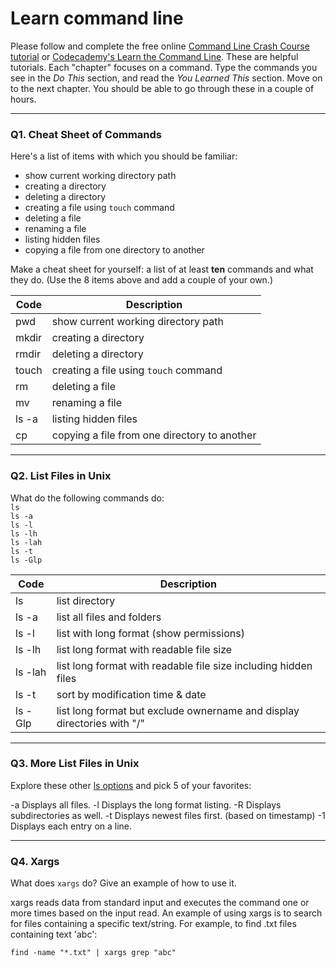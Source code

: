 # Learn command line

Please follow and complete the free online [Command Line Crash Course
tutorial](https://web.archive.org/web/20160708171659/http://cli.learncodethehardway.org/book/) or [Codecademy's Learn the Command Line](https://www.codecademy.com/learn/learn-the-command-line). These are helpful tutorials. Each "chapter" focuses on a command. Type the commands you see in the _Do This_ section, and read the _You Learned This_ section. Move on to the next chapter. You should be able to go through these in a couple of hours.

---

### Q1.  Cheat Sheet of Commands  

Here's a list of items with which you should be familiar:  
* show current working directory path
* creating a directory
* deleting a directory
* creating a file using `touch` command
* deleting a file
* renaming a file
* listing hidden files
* copying a file from one directory to another

Make a cheat sheet for yourself: a list of at least **ten** commands and what they do.  (Use the 8 items above and add a couple of your own.)  

Code | Description
---- | ----
pwd | show current working directory path
mkdir | creating a directory
rmdir | deleting a directory
touch | creating a file using `touch` command
rm | deleting a file
mv | renaming a file
ls -a | listing hidden files
cp | copying a file from one directory to another

---

### Q2.  List Files in Unix   

What do the following commands do:  
`ls`  
`ls -a`  
`ls -l`  
`ls -lh`  
`ls -lah`  
`ls -t`  
`ls -Glp`  

Code | Description
---- | ----
ls | list directory
ls -a | list all files and folders
ls -l | list with long format (show permissions)
ls -lh | list long format with readable file size
ls -lah | list long format with readable file size including hidden files
ls -t | sort by modification time & date
ls -Glp | list long format but exclude ownername and display directories with "/"

---

### Q3.  More List Files in Unix  

Explore these other [ls options](http://www.techonthenet.com/unix/basic/ls.php) and pick 5 of your favorites:

-a	Displays all files.
-l	Displays the long format listing.
-R	Displays subdirectories as well.
-t	Displays newest files first. (based on timestamp)
-1	Displays each entry on a line.

---

### Q4.  Xargs   

What does `xargs` do? Give an example of how to use it.

xargs reads data from standard input and executes the command one or more times based on the input read. 
An example of using xargs is to search for files containing a specific text/string. For example, to find .txt files containing text 'abc':

`
find -name "*.txt" | xargs grep "abc"
`


 

